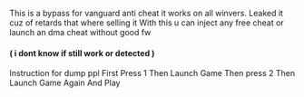 This is a bypass for vanguard anti cheat it works on all winvers. Leaked it cuz of retards that where selling it With this u can inject any free cheat or launch an dma cheat without good fw
#### ( i dont know if still work or detected )
Instruction for dump ppl First Press 1 Then Launch Game Then press 2 Then Launch Game Again And Play
